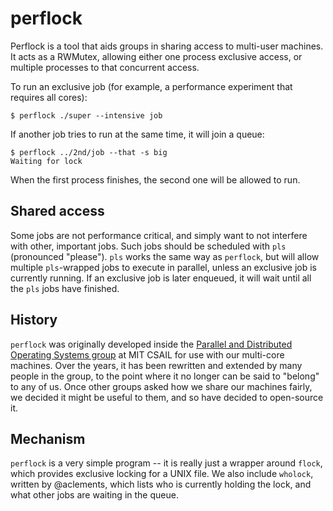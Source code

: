 # perflock

Perflock is a tool that aids groups in sharing access to multi-user
machines. It acts as a RWMutex, allowing either one process exclusive
access, or multiple processes to that concurrent access.

To run an exclusive job (for example, a performance experiment that
requires all cores):

```console
$ perflock ./super --intensive job
```

If another job tries to run at the same time, it will join a queue:

```console
$ perflock ../2nd/job --that -s big
Waiting for lock
```

When the first process finishes, the second one will be allowed to run.

## Shared access

Some jobs are not performance critical, and simply want to not interfere
with other, important jobs. Such jobs should be scheduled with `pls`
(pronounced "please"). `pls` works the same way as `perflock`, but will
allow multiple `pls`-wrapped jobs to execute in parallel, unless an
exclusive job is currently running. If an exclusive job is later
enqueued, it will wait until all the `pls` jobs have finished.

## History

`perflock` was originally developed inside the [Parallel and Distributed
Operating Systems group](https://pdos.csail.mit.edu/) at MIT CSAIL for
use with our multi-core machines. Over the years, it has been rewritten
and extended by many people in the group, to the point where it no
longer can be said to "belong" to any of us. Once other groups asked how
we share our machines fairly, we decided it might be useful to them, and
so have decided to open-source it.

## Mechanism

`perflock` is a very simple program -- it is really just a wrapper
around `flock`, which provides exclusive locking for a UNIX file. We
also include `wholock`, written by @aclements, which lists who is
currently holding the lock, and what other jobs are waiting in the
queue.
